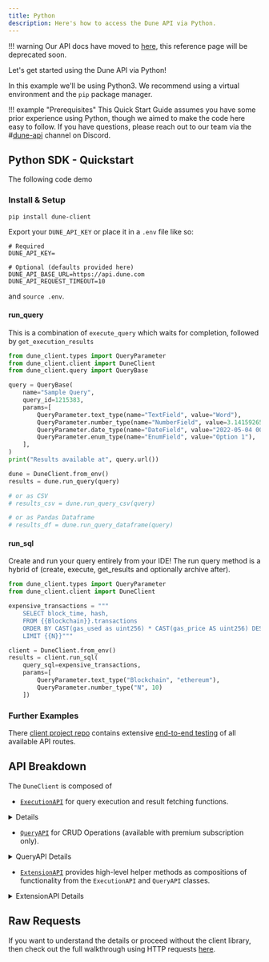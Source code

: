 ```yaml
---
title: Python
description: Here's how to access the Dune API via Python.
---
```


!!! warning
    Our API docs have moved to [here](https://dune.mintlify.app/api-reference/overview/introduction), this reference page will be deprecated soon.

Let's get started using the Dune API via Python!

In this example we'll be using Python3. We recommend using a virtual environment and the `pip` package manager.

!!! example "Prerequisites"
    This Quick Start Guide assumes you have some prior experience using Python, though we aimed to make the code here easy to follow. If you have questions, please reach out to our team via the #[dune-api](https://discord.com/channels/757637422384283659/1019910980634939433) channel on Discord.

## Python SDK - Quickstart


The following code demo

### Install & Setup

```sh
pip install dune-client
```

Export your `DUNE_API_KEY` or place it in a `.env` file like so:

```
# Required
DUNE_API_KEY=

# Optional (defaults provided here)
DUNE_API_BASE_URL=https://api.dune.com
DUNE_API_REQUEST_TIMEOUT=10
```

and `source .env`.

#### run_query

This is a combination of `execute_query` which waits for completion, followed by `get_execution_results`

```python
from dune_client.types import QueryParameter
from dune_client.client import DuneClient
from dune_client.query import QueryBase

query = QueryBase(
    name="Sample Query",
    query_id=1215383,
    params=[
        QueryParameter.text_type(name="TextField", value="Word"),
        QueryParameter.number_type(name="NumberField", value=3.1415926535),
        QueryParameter.date_type(name="DateField", value="2022-05-04 00:00:00"),
        QueryParameter.enum_type(name="EnumField", value="Option 1"),
    ],
)
print("Results available at", query.url())

dune = DuneClient.from_env()
results = dune.run_query(query)

# or as CSV
# results_csv = dune.run_query_csv(query)

# or as Pandas Dataframe
# results_df = dune.run_query_dataframe(query)
```

#### run_sql

Create and run your query entirely from your IDE! The run query method is a hybrid of (create, execute, get_results and optionally archive after). 

```py
from dune_client.types import QueryParameter
from dune_client.client import DuneClient

expensive_transactions = """
	SELECT block_time, hash,
    FROM {{Blockchain}}.transactions
    ORDER BY CAST(gas_used as uint256) * CAST(gas_price AS uint256) DESC
    LIMIT {{N}}"""

client = DuneClient.from_env()
results = client.run_sql(
	query_sql=expensive_transactions, 
	params=[
		QueryParameter.text_type("Blockchain", "ethereum"), 
		QueryParameter.number_type("N", 10)
	])
```

### Further Examples

There [client project repo](https://github.com/duneanalytics/dune-client) contains extensive [end-to-end testing](https://github.com/duneanalytics/dune-client/blob/main/tests/e2e/test_client.py) of all available API routes.

## API Breakdown

The `DuneClient` is composed of 

- [`ExecutionAPI`](https://github.com/duneanalytics/dune-client/blob/05787719526a441e39baf6252adf531bf941cd98/dune_client/api/execution.py#L24-L27) for query execution and result fetching functions.

<details><summary>Details</summary>

```py
def execute_query(
    self, query: QueryBase, performance: Optional[str] = None
) -> ExecutionResponse:
    """Post's to Dune API for execute `query`"""

def cancel_execution(self, job_id: str) -> bool:
    """POST Execution Cancellation to Dune API for `job_id` (aka `execution_id`)"""

def get_execution_status(self, job_id: str) -> ExecutionStatusResponse:
    """GET status from Dune API for `job_id` (aka `execution_id`)"""

def get_execution_results(self, job_id: str) -> ResultsResponse:
    """GET results from Dune API for `job_id` (aka `execution_id`)"""

def get_execution_results_csv(self, job_id: str) -> ExecutionResultCSV:
    """
    GET results in CSV format from Dune API for `job_id` (aka `execution_id`)

    this API only returns the raw data in CSV format, it is faster & lighterweight
    use this method for large results where you want lower CPU and memory overhead
    if you need metadata information use get_results() or get_status()
    """

def get_results_dataframe(self, job_id: str) -> Any:
    """
    Get query results as a pandas dataframe (requires manual installation of pandas)
    """
```
</details>

- [`QueryAPI`](https://github.com/duneanalytics/dune-client/blob/05787719526a441e39baf6252adf531bf941cd98/dune_client/api/query.py#L16-L20) for CRUD Operations (available with premium subscription only).


<details><summary>QueryAPI Details</summary>

```py
def create_query(
    self,
    name: str,
    query_sql: str,
    params: Optional[list[QueryParameter]] = None,
    is_private: bool = False,
) -> DuneQuery:
    """
    Creates Dune Query by ID
    https://dune.com/docs/api/api-reference/edit-queries/create-query/
    """

def get_query(self, query_id: int) -> DuneQuery:
    """
    Retrieves Dune Query by ID
    https://dune.com/docs/api/api-reference/edit-queries/get-query/
    """

def update_query(
    self,
    query_id: int,
    name: Optional[str] = None,
    query_sql: Optional[str] = None,
    params: Optional[list[QueryParameter]] = None,
    description: Optional[str] = None,
    tags: Optional[list[str]] = None,
) -> int:
    """
    Updates Dune Query by ID
    https://dune.com/docs/api/api-reference/edit-queries/update-query

    The request body should contain all fields that need to be updated.
    Any omitted fields will be left untouched.
    If the tags or parameters are provided as an empty array,
    they will be deleted from the query.
    """

def archive_query(self, query_id: int) -> bool:
    """
    https://dune.com/docs/api/api-reference/edit-queries/archive-query
    returns resulting value of Query.is_archived
    """

def unarchive_query(self, query_id: int) -> bool:
    """
    https://dune.com/docs/api/api-reference/edit-queries/archive-query
    returns resulting value of Query.is_archived
    """

def make_private(self, query_id: int) -> None:
    """
    https://dune.com/docs/api/api-reference/edit-queries/private-query
    """

def make_public(self, query_id: int) -> None:
    """
    https://dune.com/docs/api/api-reference/edit-queries/private-query
    """
```

</details>

- [`ExtensionAPI`](https://github.com/duneanalytics/dune-client/blob/05787719526a441e39baf6252adf531bf941cd98/dune_client/api/extensions.py#L30-L34) provides high-level helper methods as compositions of functionality from the `ExecutionAPI` and `QueryAPI` classes.

<details><summary>ExtensionAPI Details</summary>

```py
def run_query(
    self,
    query: QueryBase,
    ping_frequency: int = 5,
    performance: Optional[str] = None,
) -> ResultsResponse:
    """
    Executes a Dune `query`, waits until execution completes,
    fetches and returns the results.
    Sleeps `ping_frequency` seconds between each status request.
    """

def run_query_csv(
    self,
    query: QueryBase,
    ping_frequency: int = 5,
    performance: Optional[str] = None,
) -> ExecutionResultCSV:
    """
    Executes a Dune query, waits till execution completes,
    fetches and the results in CSV format
    (use it load the data directly in pandas.from_csv() or similar frameworks)
    """

def run_query_dataframe(
    self,
    query: QueryBase,
    ping_frequency: int = 5,
    performance: Optional[str] = None,
) -> Any:
    """
    Execute a Dune Query, waits till execution completes,
    fetched and returns the result as a Pandas DataFrame

    This is a convenience method that uses run_query_csv() + pandas.read_csv() underneath
    """

def get_latest_result(
    self,
    query: Union[QueryBase, str, int],
    max_age_hours: int = THREE_MONTHS_IN_HOURS,
) -> ResultsResponse:
    """
    GET the latest results for a query_id without re-executing the query
    (doesn't use execution credits)

    :param query: :class:`Query` object OR query id as string or int
    :param max_age_hours: re-executes the query if result is older than max_age_hours
        https://dune.com/docs/api/api-reference/get-results/latest-results
    """

def download_csv(self, query: Union[QueryBase, str, int]) -> ExecutionResultCSV:
    """
    Almost like an alias for `get_latest_result` but for the csv endpoint.
    https://dune.com/docs/api/api-reference/get-results/latest-results
    """

############################################################################
# Below features use APIs that are only available on paid subscription plans
############################################################################

###############
# Plus Features
###############

def upload_csv(self, table_name: str, data: str, description: str = "") -> bool:
    """
    https://dune.com/docs/api/api-reference/upload-data/?h=data+upload#endpoint
    The write API allows you to upload any .csv file into Dune. The only limitations are:

    - File has to be < 200 MB
    - Column names in the table can't start with a special character or digits.
    """

##################
# Premium Features
##################

def run_sql(
    self,
    query_sql: str,
    params: Optional[list[QueryParameter]] = None,
    is_private: bool = True,
    archive_after: bool = True,
) -> ResultsResponse:
    """
    Allows user to provide execute raw_sql via the CRUD interface
    - create, run, get results with optional archive/delete.
    - Query is by default made private and archived after execution.
    Requires premium subscription!
    """
```
</details>


## Raw Requests

If you want to understand the details or proceed without the client library, then check out the full walkthrough using HTTP requests [here](./python/raw-walkthrough.md).
